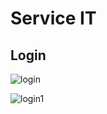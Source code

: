 # Service IT
## Login
![login](https://user-images.githubusercontent.com/26298559/35298900-ddb0fa5e-0083-11e8-81c4-980e606d46e5.png)

![login1](https://user-images.githubusercontent.com/26298559/35344110-94ca9cce-012c-11e8-95b9-8740e4e01715.png)
